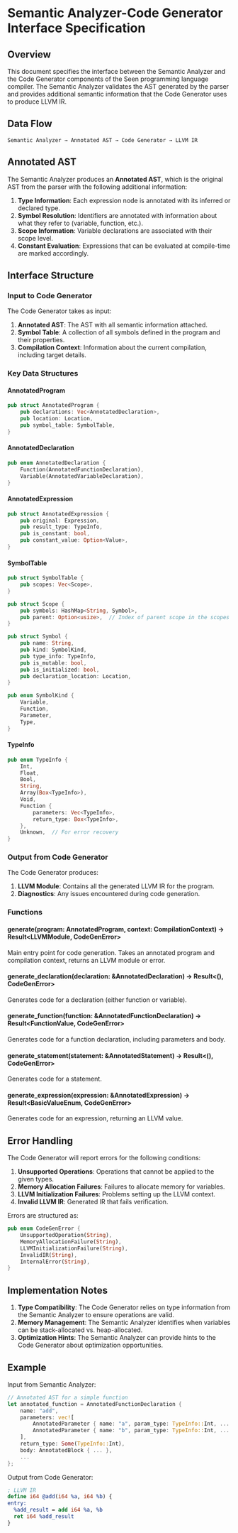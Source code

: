 # Semantic Analyzer-Code Generator Interface Specification

## Overview

This document specifies the interface between the Semantic Analyzer and the Code Generator components of the Seen programming language compiler. The Semantic Analyzer validates the AST generated by the parser and provides additional semantic information that the Code Generator uses to produce LLVM IR.

## Data Flow

```
Semantic Analyzer → Annotated AST → Code Generator → LLVM IR
```

## Annotated AST

The Semantic Analyzer produces an **Annotated AST**, which is the original AST from the parser with the following additional information:

1. **Type Information**: Each expression node is annotated with its inferred or declared type.
2. **Symbol Resolution**: Identifiers are annotated with information about what they refer to (variable, function, etc.).
3. **Scope Information**: Variable declarations are associated with their scope level.
4. **Constant Evaluation**: Expressions that can be evaluated at compile-time are marked accordingly.

## Interface Structure

### Input to Code Generator

The Code Generator takes as input:

1. **Annotated AST**: The AST with all semantic information attached.
2. **Symbol Table**: A collection of all symbols defined in the program and their properties.
3. **Compilation Context**: Information about the current compilation, including target details.

### Key Data Structures

#### AnnotatedProgram

```rust
pub struct AnnotatedProgram {
    pub declarations: Vec<AnnotatedDeclaration>,
    pub location: Location,
    pub symbol_table: SymbolTable,
}
```

#### AnnotatedDeclaration

```rust
pub enum AnnotatedDeclaration {
    Function(AnnotatedFunctionDeclaration),
    Variable(AnnotatedVariableDeclaration),
}
```

#### AnnotatedExpression

```rust
pub struct AnnotatedExpression {
    pub original: Expression,
    pub result_type: TypeInfo,
    pub is_constant: bool,
    pub constant_value: Option<Value>,
}
```

#### SymbolTable

```rust
pub struct SymbolTable {
    pub scopes: Vec<Scope>,
}

pub struct Scope {
    pub symbols: HashMap<String, Symbol>,
    pub parent: Option<usize>,  // Index of parent scope in the scopes vector
}

pub struct Symbol {
    pub name: String,
    pub kind: SymbolKind,
    pub type_info: TypeInfo,
    pub is_mutable: bool,
    pub is_initialized: bool,
    pub declaration_location: Location,
}

pub enum SymbolKind {
    Variable,
    Function,
    Parameter,
    Type,
}
```

#### TypeInfo

```rust
pub enum TypeInfo {
    Int,
    Float,
    Bool,
    String,
    Array(Box<TypeInfo>),
    Void,
    Function {
        parameters: Vec<TypeInfo>,
        return_type: Box<TypeInfo>,
    },
    Unknown,  // For error recovery
}
```

### Output from Code Generator

The Code Generator produces:

1. **LLVM Module**: Contains all the generated LLVM IR for the program.
2. **Diagnostics**: Any issues encountered during code generation.

### Functions

#### generate(program: AnnotatedProgram, context: CompilationContext) -> Result<LLVMModule, CodeGenError>

Main entry point for code generation. Takes an annotated program and compilation context, returns an LLVM module or error.

#### generate_declaration(declaration: &AnnotatedDeclaration) -> Result<(), CodeGenError>

Generates code for a declaration (either function or variable).

#### generate_function(function: &AnnotatedFunctionDeclaration) -> Result<FunctionValue, CodeGenError>

Generates code for a function declaration, including parameters and body.

#### generate_statement(statement: &AnnotatedStatement) -> Result<(), CodeGenError>

Generates code for a statement.

#### generate_expression(expression: &AnnotatedExpression) -> Result<BasicValueEnum, CodeGenError>

Generates code for an expression, returning an LLVM value.

## Error Handling

The Code Generator will report errors for the following conditions:

1. **Unsupported Operations**: Operations that cannot be applied to the given types.
2. **Memory Allocation Failures**: Failures to allocate memory for variables.
3. **LLVM Initialization Failures**: Problems setting up the LLVM context.
4. **Invalid LLVM IR**: Generated IR that fails verification.

Errors are structured as:

```rust
pub enum CodeGenError {
    UnsupportedOperation(String),
    MemoryAllocationFailure(String),
    LLVMInitializationFailure(String),
    InvalidIR(String),
    InternalError(String),
}
```

## Implementation Notes

1. **Type Compatibility**: The Code Generator relies on type information from the Semantic Analyzer to ensure operations are valid.
2. **Memory Management**: The Semantic Analyzer identifies when variables can be stack-allocated vs. heap-allocated.
3. **Optimization Hints**: The Semantic Analyzer can provide hints to the Code Generator about optimization opportunities.

## Example

Input from Semantic Analyzer:

```rust
// Annotated AST for a simple function
let annotated_function = AnnotatedFunctionDeclaration {
    name: "add",
    parameters: vec![
        AnnotatedParameter { name: "a", param_type: TypeInfo::Int, ... },
        AnnotatedParameter { name: "b", param_type: TypeInfo::Int, ... },
    ],
    return_type: Some(TypeInfo::Int),
    body: AnnotatedBlock { ... },
    ...
};
```

Output from Code Generator:

```llvm
; LLVM IR
define i64 @add(i64 %a, i64 %b) {
entry:
  %add_result = add i64 %a, %b
  ret i64 %add_result
}
```
